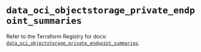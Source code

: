 # `data_oci_objectstorage_private_endpoint_summaries`

Refer to the Terraform Registry for docs: [`data_oci_objectstorage_private_endpoint_summaries`](https://registry.terraform.io/providers/hashicorp/oci/7.19.0/docs/data-sources/objectstorage_private_endpoint_summaries).
